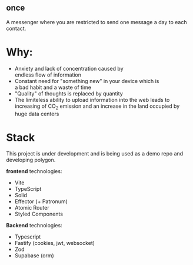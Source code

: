 ## once

A messenger where you are restricted to send one message a day to each contact.

# Why:

- Anxiety and lack of concentration caused by  
  endless flow of information
- Constant need for "something new" in your device which is  
  a bad habit and a waste of time
- "Quality" of thoughts is replaced by quantity
- The limiteless ability to upload information into the web leads to  
  increasing of CO<sub>2</sub> emission and an increase in the land occupied by huge data centers

# Stack

This project is under development and is being used as a demo repo and developing polygon.

**frontend** technologies:

- Vite
- TypeScript
- Solid
- Effector (+ Patronum)
- Atomic Router
- Styled Components

**Backend** technologies:

- Typescript
- Fastify (cookies, jwt, websocket)
- Zod
- Supabase (orm)
